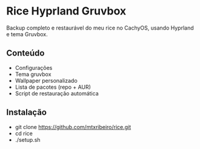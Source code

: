 # Rice Hyprland Gruvbox

Backup completo e restaurável do meu rice no CachyOS, usando Hyprland e tema Gruvbox.

## Conteúdo

- Configurações
- Tema gruvbox
- Wallpaper personalizado
- Lista de pacotes (repo + AUR)
- Script de restauração automática

## Instalação

- git clone https://github.com/mtxribeiro/rice.git
- cd rice
- ./setup.sh
